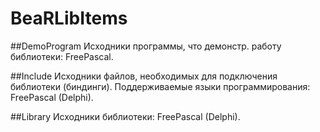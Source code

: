 # BeaRLibItems

##DemoProgram
Исходники программы, что демонстр. работу библиотеки: FreePascal.

##Include
Исходники файлов, необходимых для подключения библиотеки (биндинги).
Поддерживаемые языки программирования: FreePascal (Delphi).

##Library
Исходники библиотеки: FreePascal (Delphi).

